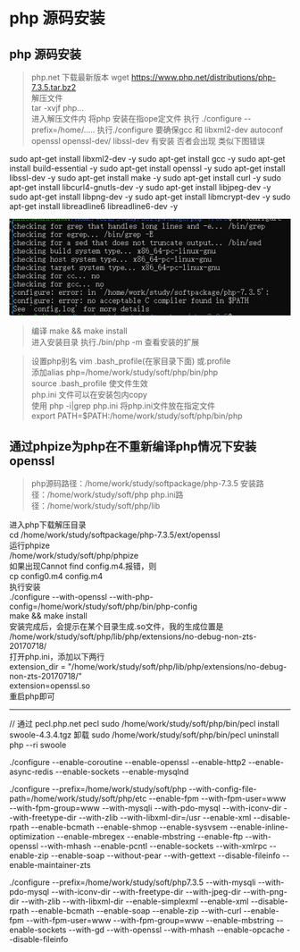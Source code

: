 # php 源码安装

## php 源码安装
>php.net 下载最新版本 
wget https://www.php.net/distributions/php-7.3.5.tar.bz2  
>  解压文件   
>  tar -xvjf php...   
> 进入解压文件内  将php 安装在指ope定文件 执行 ./configure --prefix=/home/.....
> 执行./configure 要确保gcc 和 libxml2-dev  autoconf openssl openssl-dev/ libssl-dev 有安装 否者会出现 类似下图错误   

sudo apt-get install libxml2-dev -y
sudo apt-get install gcc  -y 
sudo apt-get install build-essential -y
sudo apt-get install openssl -y 
sudo apt-get install libssl-dev -y
sudo apt-get install make -y
sudo apt-get install curl -y 
sudo apt-get install libcurl4-gnutls-dev -y
sudo apt-get install libjpeg-dev -y
sudo apt-get install libpng-dev -y 
sudo apt-get install libmcrypt-dev -y 
sudo apt-get install libreadline6 libreadline6-dev -y



![](./image/1.png)

> 编译  make && make install   
>进入安装目录 执行./bin/php -m  查看安装的扩展  
 
> 设置php别名  vim .bash_profile(在家目录下面) 或.profile  
> 添加alias php=/home/work/study/soft/php/bin/php  
> source .bash_profile 使文件生效  
> php.ini 文件可以在安装包内copy  
> 使用 php -i|grep php.ini  将php.ini文件放在指定文件  
> export PATH=$PATH:/home/work/study/soft/php/bin/php

##  通过phpize为php在不重新编译php情况下安装openssl  
>php源码路径：/home/work/study/softpackage/php-7.3.5 
安装路径：/home/work/study/soft/php
php.ini路径：/home/work/study/soft/php/lib  

进入php下载解压目录  
cd /home/work/study/softpackage/php-7.3.5/ext/openssl  
运行phpize  
  /home/work/study/soft/php/phpize  
如果出现Cannot find config.m4.报错，则  
  cp config0.m4 config.m4  
执行安装  
./configure --with-openssl --with-php-config=/home/work/study/soft/php/bin/php-config  
make && make install  
安装完成后，会提示在某个目录生成.so文件，我的生成位置是  
/home/work/study/soft/php/lib/php/extensions/no-debug-non-zts-20170718/  
打开php.ini，添加以下两行  
extension_dir = "/home/work/study/soft/php/lib/php/extensions/no-debug-non-zts-20170718/"  
extension=openssl.so  
重启php即可  


-------- 
 // 通过 pecl.php.net  pecl
sudo /home/work/study/soft/php/bin/pecl  install swoole-4.3.4.tgz
卸载   sudo /home/work/study/soft/php/bin/pecl  uninstall                                       
php --ri swoole

  
  
  ./configure --enable-coroutine  --enable-openssl   --enable-http2   --enable-async-redis  --enable-sockets  --enable-mysqlnd
  
  
  
  ./configure --prefix=/home/work/study/soft/php  --with-config-file-path=/home/work/study/soft/php/etc --enable-fpm --with-fpm-user=www --with-fpm-group=www --with-mysqli --with-pdo-mysql --with-iconv-dir --with-freetype-dir --with-zlib --with-libxml-dir=/usr --enable-xml --disable-rpath --enable-bcmath --enable-shmop --enable-sysvsem --enable-inline-optimization  --enable-mbregex --enable-mbstring  --enable-ftp --with-openssl --with-mhash --enable-pcntl --enable-sockets --with-xmlrpc --enable-zip --enable-soap --without-pear --with-gettext --disable-fileinfo --enable-maintainer-zts 
  

./configure --prefix=/home/work/study/soft/php7.3.5 --with-mysqli --with-pdo-mysql --with-iconv-dir --with-freetype-dir --with-jpeg-dir --with-png-dir --with-zlib --with-libxml-dir --enable-simplexml --enable-xml --disable-rpath --enable-bcmath --enable-soap --enable-zip --with-curl --enable-fpm --with-fpm-user=www --with-fpm-group=www --enable-mbstring --enable-sockets --with-gd --with-openssl --with-mhash --enable-opcache --disable-fileinfo


